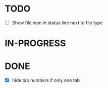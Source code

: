 # TODO

- [ ] Show file icon in status line next to file type

# IN-PROGRESS

# DONE

- [x] hide tab numbers if only one tab

